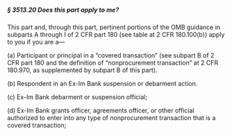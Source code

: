 ##### § 3513.20 Does this part apply to me? #####

This part and, through this part, pertinent portions of the OMB guidance in subparts A through I of 2 CFR part 180 (see table at 2 CFR 180.100(b)) apply to you if you are a—

(a) Participant or principal in a “covered transaction” (see subpart B of 2 CFR part 180 and the definition of “nonprocurement transaction” at 2 CFR 180.970, as supplemented by subpart B of this part).

(b) Respondent in an Ex-Im Bank suspension or debarment action.

(c) Ex-Im Bank debarment or suspension official;

(d) Ex-Im Bank grants officer, agreements officer, or other official authorized to enter into any type of nonprocurement transaction that is a covered transaction;